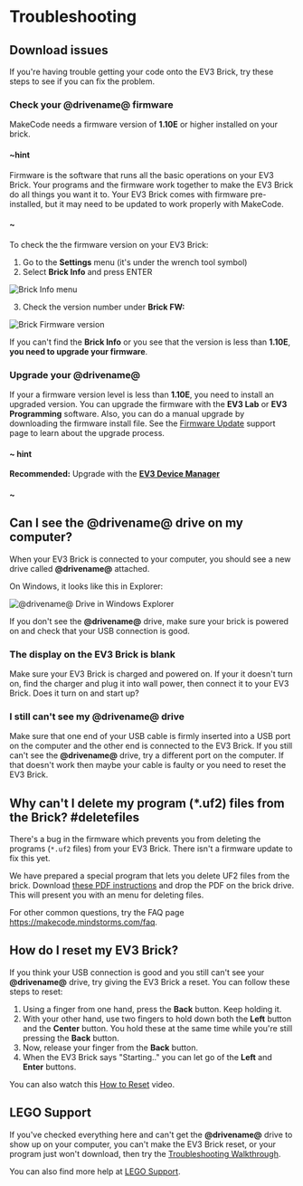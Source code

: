 # Troubleshooting

## Download issues

If you're having trouble getting your code onto the EV3 Brick, try these steps to see if you can fix the problem.

### Check your **@drivename@** firmware

MakeCode needs a firmware version of **1.10E** or higher installed on your brick. 

#### ~hint

Firmware is the software that runs all the basic operations on your EV3 Brick. Your programs and the firmware work together to make the EV3 Brick do all things you want it to. Your EV3 Brick comes with firmware pre-installed, but it may need to be updated to work properly with MakeCode.

#### ~

To check the the firmware version on your EV3 Brick:

1. Go to the **Settings** menu (it's under the wrench tool symbol)
2. Select **Brick Info** and press ENTER

![Brick Info menu](/static/setup/brickinfo.jpg)

3. Check the version number under **Brick FW:**

![Brick Firmware version](/static/setup/brickfw.jpg)

If you can't find the **Brick Info** or you see that the version is less than **1.10E**, **you need to upgrade your firmware**.

### Upgrade your **@drivename@**

If your a firmware version level is less than **1.10E**, you need to install an upgraded version. You can upgrade the firmware with the **EV3 Lab** or **EV3 Programming** software. Also, you can do a manual upgrade by downloading the firmware install file. See the [Firmware Update](https://education.lego.com/en-us/support/mindstorms-ev3/firmware-update) support page to learn about the upgrade process.

#### ~ hint

**Recommended:** Upgrade with the **[EV3 Device Manager](https://ev3manager.education.lego.com/)**

#### ~

## Can I see the **@drivename@** drive on my computer?

When your EV3 Brick is connected to your computer, you should see a new drive called **@drivename@** attached.

On Windows, it looks like this in Explorer:

![@drivename@ Drive in Windows Explorer](/static/setup/ev3-drive-windows.png)

If you don't see the **@drivename@** drive, make sure your brick is powered on and check that your USB connection is good.

### The display on the EV3 Brick is blank

Make sure your EV3 Brick is charged and powered on. If your it doesn't turn on, find the charger and plug it into wall power, then connect it to your EV3 Brick. Does it turn on and start up?

### I still can't see my @drivename@ drive

Make sure that one end of your USB cable is firmly inserted into a USB port on the computer and the other end is connected to the EV3 Brick. If you still can't see the **@drivename@** drive, try a different port on the computer. If that doesn't work then maybe your cable is faulty or you need to reset the EV3 Brick.

## Why can't I delete my program (*.uf2) files from the Brick? #deletefiles

There's a bug in the firmware which prevents you from deleting the programs (``*.uf2`` files) from your EV3 Brick. There isn't a firmware update to fix this yet.

We have prepared a special program that lets you delete UF2 files from the brick.
Download [these PDF instructions](/file-manager.pdf) and drop the PDF on the brick drive.
This will present you with an menu for deleting files.

For other common questions, try the FAQ page https://makecode.mindstorms.com/faq.

## How do I reset my EV3 Brick?

If you think your USB connection is good and you still can't see your **@drivename@** drive, try giving the EV3 Brick a reset. You can follow these steps to reset:

1. Using a finger from one hand, press the **Back** button. Keep holding it.
2. With your other hand, use two fingers to hold down both the **Left** button and the **Center** button. You hold these at the same time while you're still pressing the **Back** button.
3. Now, release your finger from the **Back** button.
4. When the EV3 Brick says "Starting.." you can let go of the **Left** and **Enter** buttons.

You can also watch this [How to Reset](https://www.lego.com/en-us/videos/themes/mindstorms/how-to-reset-the-ev3-p-brick-fbcbdbed398e4e12a7ce30fa662c54be) video.

## LEGO Support

If you've checked everything here and can't get the **@drivename@** drive to show up on your computer, you can't make the EV3 Brick reset, or your program just won't download, then try the [Troubleshooting Walkthrough](https://www.lego.com/en-us/service/help/products/themes-sets/mindstorms/lego-mindstorms-ev3-troubleshooting-walkthrough-408100000009798).

You can also find more help at [LEGO Support](https://www.lego.com/en-us/mindstorms/support).